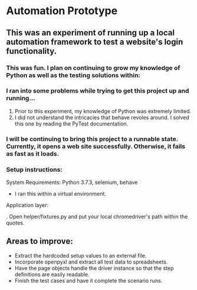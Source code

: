 # Automation Prototype

## This was an experiment of running up a local automation framework to test a website's login functionality.

### This was fun. I plan on continuing to grow my knowledge of Python as well as the testing solutions within:
### I ran into some problems while trying to get this project up and running...
  1. Prior to this experiment, my knowledge of Python was extremely limited.
  2. I did not understand the intricacies that behave revoles around. I solved this one by reading the PyTest documentation. 

### I will be continuing to bring this project to a runnable state. Currently, it opens a web site successfully. Otherwise, it fails as fast as it loads.

### Setup instructions:

System Requirements:
   Python 3.7.3, selenium, behave
  
  - I ran this within a virtual environment. 
  
Application layer:

. Open helper/fixtures.py and put your local chromedriver's path within the quotes.



## Areas to improve:
 - Extract the hardcoded setup values to an external file.
 - Incorporate openpyxl and extract all test data to spreadsheets.
 - Have the page objects handle the driver instance so that the step definitions are easily readable.
 - Finish the test cases and have it complete the scenario runs.
